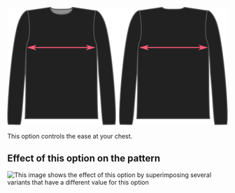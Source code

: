 ![The chest ease factor on Brian](./chestease.svg)

This option controls the ease at your chest.

## Effect of this option on the pattern

![This image shows the effect of this option by superimposing several variants that have a different value for this option](hugo\_chestease\_sample.svg "Effect of this option on the pattern")
